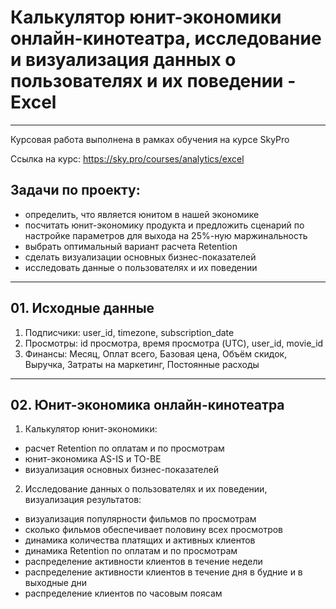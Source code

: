 # Калькулятор юнит-экономики онлайн-кинотеатра, исследование и визуализация данных о пользователях и их поведении - Excel

---

Курсовая работа выполнена в рамках обучения на курсе SkyPro

Ссылка на курс: https://sky.pro/courses/analytics/excel

## Задачи по проекту:
- определить, что является юнитом в нашей экономике
- посчитать юнит-экономику продукта и предложить сценарий
по настройке параметров для выхода на 25%-ную маржинальность
- выбрать оптимальный вариант расчета Retention
- сделать визуализации основных бизнес-показателей
- исследовать данные о пользователях и их поведении

---

## 01. Исходные данные

1. Подписчики: user_id, timezone, subscription_date
2. Просмотры: id просмотра, время просмотра (UTC), user_id, movie_id
3. Финансы: Месяц, Оплат всего, Базовая цена, Объём скидок,
Выручка, Затраты на маркетинг, Постоянные расходы

---

## 02. Юнит-экономика онлайн-кинотеатра

1. Калькулятор юнит-экономики:
- расчет Retention по оплатам и по просмотрам
- юнит-экономика AS-IS и TO-BE
- визуализация основных бизнес-показателей
2. Исследование данных о пользователях и их поведении,
визуализация результатов:
- визуализация популярности фильмов по просмотрам
- сколько фильмов обеспечивает половину всех просмотров
- динамика количества платящих и активных клиентов
- динамика Retention по оплатам и по просмотрам
- распределение активности клиентов в течение недели
- распределение активности клиентов в течение дня
в будние и в выходные дни
- распределение клиентов по часовым поясам
